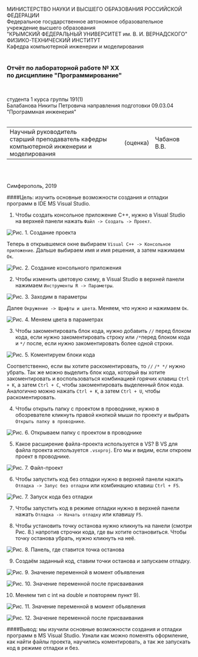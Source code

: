 МИНИСТЕРСТВО НАУКИ  И ВЫСШЕГО ОБРАЗОВАНИЯ РОССИЙСКОЙ ФЕДЕРАЦИИ  
Федеральное государственное автономное образовательное учреждение высшего образования  
"КРЫМСКИЙ ФЕДЕРАЛЬНЫЙ УНИВЕРСИТЕТ им. В. И. ВЕРНАДСКОГО"  
ФИЗИКО-ТЕХНИЧЕСКИЙ ИНСТИТУТ  
Кафедра компьютерной инженерии и моделирования
<br/><br/>

### Отчёт по лабораторной работе № XX<br/> по дисциплине "Программирование"
<br/>

студента 1 курса группы 191(1)  
Балабанова Никиты Петровича
направления подготовки 09.03.04 "Программная инженерия"  
<br/>

<table>
<tr><td>Научный руководитель<br/> старший преподаватель кафедры<br/> компьютерной инженерии и моделирования</td>
<td>(оценка)</td>
<td>Чабанов В.В.</td>
</tr>
</table>
<br/><br/>

Симферополь, 2019

####Цель: изучить основные возможности создания и отладки программ в IDE MS Visual Studio.

1) Чтобы создать консольное приложение C++, нужно в Visual Studio на верхней панели нажать `Файл -> Создать -> Проект`.

![](https://raw.githubusercontent.com/PraiseTheSun-0/Practice/master/Lab1/Screenshots/Screenshot_2.png "Рис. 1. Создание проекта")

Теперь в открывшемся окне выбираем `Visual C++ -> Консольное приложение`. Дальше выбираем имя и имя решения, а затем нажимаем `Oк`.

![](https://raw.githubusercontent.com/PraiseTheSun-0/Practice/master/Lab1/Screenshots/Screenshot_4.png "Рис. 2. Создание консольного приложения")

2) Чтобы изменить цветовую схему, в Visual Studio в верхней панели нажимаем `Инструменты R -> Параметры`.

![](https://github.com/PraiseTheSun-0/Practice/blob/master/Lab1/Screenshots/Screenshot_5.png?raw=true "Рис. 3. Заходим в параметры")

Далее `Окружение -> Шрифты и цвета`. Меняем, что нужно и нажимаем `Ок`.

![](https://raw.githubusercontent.com/PraiseTheSun-0/Practice/master/Lab1/Screenshots/Screenshot_6.png "Рис. 4. Меняем цвета в параметрах")

3) Чтобы закоментировать блок кода, нужно добавить `//` перед блоком кода, если нужно закоментировать строку или `/*`перед блоком кода и `*/` после, если нужно закоментировать более одной строки. 

![](https://github.com/PraiseTheSun-0/Practice/blob/master/Lab1/Screenshots/Screenshot_8.png?raw=true "Рис. 5. Коментируем блоки кода")

Соответственно, если вы хотите раскоментировать, то `//` `/* */` нужно убрать. 
Так же можно выделить блок кода, который вы хотите закоментировать и воспользоваться комбинацией горячих клавиш `Ctrl + K`, а затем `Ctrl + C`, чтобы закоментировать выделенный блок кода. Аналогично можно нажать `Ctrl + K`, а затем `Ctrl + U`, чтобы раскоментировать.

4) Чтобы открыть папку с проектом в проводнике, нужно в обозревателе кликнуть правой кнопкой мыши по проекту и выбрать `Открыть папку в проводнике`.

![](https://github.com/PraiseTheSun-0/Practice/blob/master/Lab1/Screenshots/Screenshot_9.png?raw=true "Рис. 6. Открываем папку с проектом в проводнике")

5) Какое расширение файла-проекта используется в VS? В VS для файла проекта используется `.vsxproj`. Его мы и видим, если откроем проект в проводнике.

![](https://github.com/PraiseTheSun-0/Practice/blob/master/Lab1/Screenshots/Screenshot_10.png?raw=true "Рис. 7. Файл-проект")

6) Чтобы запустить код без отладки нужно в верхней панели нажать `Отладка -> Запус без отладки` или комбинацию клавиш `Ctrl + F5`.

![](https://github.com/PraiseTheSun-0/Practice/blob/master/Lab1/Screenshots/Screenshot_12.png?raw=true "Рис. 7. Запуск кода без отладки")

7) Чтобы запустить код в режиме отладки нужно в верхней панели нажать `Отладка -> Начать отладку` или клавишу `F5`.

8) Чтобы установить точку останова нужно кликнуть на панели (смотри Рис. 8.) напротив строчки кода, где вы хотите остановиться. Чтобы точку останова убрать, нужно кликнуть на неё.

![](https://github.com/PraiseTheSun-0/Practice/blob/master/Lab1/Screenshots/Screenshot_14.png?raw=true "Рис. 8. Панель, где ставится точка останова")

9) Создаём заданный код, ставим точки останова и запускаем отладку.

![](https://github.com/PraiseTheSun-0/Practice/blob/master/Lab1/Screenshots/Screenshot_15.png?raw=true "Рис. 9. Значение переменной в момент объявления")

![](https://github.com/PraiseTheSun-0/Practice/blob/master/Lab1/Screenshots/Screenshot_16.png?raw=true "Рис. 10. Значение переменной после присваивания")

10) Меняем тип с int на double и повторяем пункт 9).

![](https://github.com/PraiseTheSun-0/Practice/blob/master/Lab1/Screenshots/Screenshot_17.png?raw=true "Рис. 11. Значение переменной в момент объявления")

![](https://github.com/PraiseTheSun-0/Practice/blob/master/Lab1/Screenshots/Screenshot_18.png?raw=true "Рис. 12. Значение переменной после присваивания")

####Вывод: мы изучили основные возможности создания и отладки программ в MS Visual Studio. Узнали как можно поменять оформление, как найти файлы проекта, научились коментировать, а так же запускать код в режиме отладки и без.